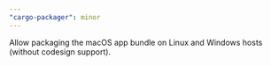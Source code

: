 ```yaml
---
"cargo-packager": minor
---
```


Allow packaging the macOS app bundle on Linux and Windows hosts (without codesign support).
